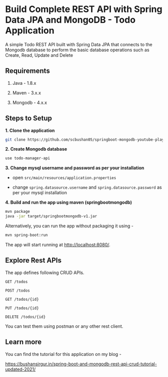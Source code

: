 # Build Complete REST API with Spring Data JPA and MongoDB - Todo Application
A simple Todo REST API built with Spring Data JPA that connects to the Mongodb database to perform the basic database operations such as Create, Read, Update and Delete

## Requirements

1. Java - 1.8.x

2. Maven - 3.x.x

3. Mongodb - 4.x.x

## Steps to Setup

**1. Clone the application**

```bash
git clone https://github.com/scbushan05/springboot-mongodb-youtube-playlist.git
```

**2. Create Mongodb database**
```bash
use todo-manager-api
```

**3. Change mysql username and password as per your installation**

+ open `src/main/resources/application.properties`

+ change `spring.datasource.username` and `spring.datasource.password` as per your mysql installation

**4. Build and run the app using maven (springbootmongodb)**

```bash
mvn package
java -jar target/springbootmongodb-v1.jar
```

Alternatively, you can run the app without packaging it using -

```bash
mvn spring-boot:run
```

The app will start running at <http://localhost:8080/>.

## Explore Rest APIs

The app defines following CRUD APIs.

    GET /todos
    
    POST /todos
    
    GET /todos/{id}
    
    PUT /todos/{id}
    
    DELETE /todos/{id}

You can test them using postman or any other rest client.

## Learn more

You can find the tutorial for this application on my blog -

<https://bushansirgur.in/spring-boot-and-mongodb-rest-api-crud-tutorial-updated-2021/>

